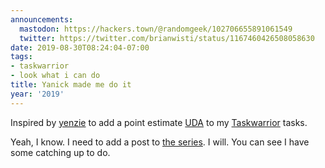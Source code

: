 ```yaml
---
announcements:
  mastodon: https://hackers.town/@randomgeek/102706655891061549
  twitter: https://twitter.com/brianwisti/status/1167460426508058630
date: 2019-08-30T08:24:04-07:00
tags:
- taskwarrior
- look what i can do
title: Yanick made me do it
year: '2019'
---
```


Inspired by [yenzie][] to add a point estimate [UDA] to my [Taskwarrior][] tasks.

Yeah, I know. I need to add a post to [the series][]. I will. You can see I have some catching up to do.

[yenzie]: https://twitter.com/yenzie/status/1167437274612736002
[UDA]: https://taskwarrior.org/docs/udas.html
[Taskwarrior]: https://taskwarrior.org
[the series]: /series/taskwarrior-babysteps
